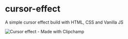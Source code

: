 # cursor-effect
A simple  cursor effect build with HTML, CSS and Vanilla JS

![Cursor effect - Made with Clipchamp](https://github.com/ibukun-brain/cursor-effect/assets/78442733/d433c3c9-4f50-4d1e-8add-727323927eed)
